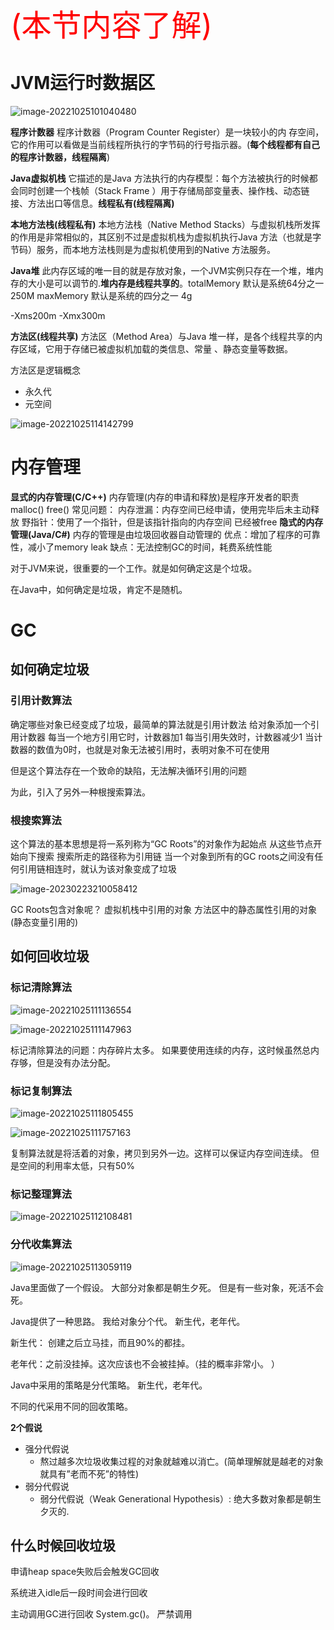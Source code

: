 <font color=red size=10px>(本节内容了解)</font>

# JVM运行时数据区

![image-20221025101040480](img/image-20221025101040480.png)

**程序计数器**
      程序计数器（Program Counter Register）是一块较小的内 存空间，它的作用可以看做是当前线程所执行的字节码的行号指示器。(**每个线程都有自己的程序计数器，线程隔离**)

**Java虚拟机栈**
     它描述的是Java 方法执行的内存模型：每个方法被执行的时候都会同时创建一个栈帧（Stack Frame ）用于存储局部变量表、操作栈、动态链接、方法出口等信息。**线程私有(线程隔离)**

**本地方法栈(线程私有)**
     本地方法栈（Native Method Stacks）与虚拟机栈所发挥的作用是非常相似的，其区别不过是虚拟机栈为虚拟机执行Java 方法（也就是字节码）服务，而本地方法栈则是为虚拟机使用到的Native 方法服务。

**Java堆**
     此内存区域的唯一目的就是存放对象，一个JVM实例只存在一个堆，堆内存的大小是可以调节的.**堆内存是线程共享的**。totalMemory 默认是系统64分之一 250M     maxMemory 默认是系统的四分之一 4g

 -Xms200m     -Xmx300m

**方法区(线程共享)**
     方法区（Method Area）与Java 堆一样，是各个线程共享的内存区域，它用于存储已被虚拟机加载的类信息、常量  、静态变量等数据。

方法区是逻辑概念

- 永久代
- 元空间

![image-20221025114142799](img/image-20221025114142799.png)

# 内存管理

**显式的内存管理(C/C++)**
内存管理(内存的申请和释放)是程序开发者的职责  malloc() free()
常见问题：
内存泄漏：内存空间已经申请，使用完毕后未主动释放
野指针：使用了一个指针，但是该指针指向的内存空间       已经被free
**隐式的内存管理(Java/C#)**
内存的管理是由垃圾回收器自动管理的
优点：增加了程序的可靠性，减小了memory leak
缺点：无法控制GC的时间，耗费系统性能



对于JVM来说，很重要的一个工作。就是如何确定这是个垃圾。 

在Java中，如何确定是垃圾，肯定不是随机。 

# GC

## 如何确定垃圾

### 引用计数算法

确定哪些对象已经变成了垃圾，最简单的算法就是引用计数法
给对象添加一个引用计数器
每当一个地方引用它时，计数器加1
每当引用失效时，计数器减少1
当计数器的数值为0时，也就是对象无法被引用时，表明对象不可在使用

但是这个算法存在一个致命的缺陷，无法解决循环引用的问题

为此，引入了另外一种根搜索算法。

### 根搜索算法

这个算法的基本思想是将一系列称为“GC Roots”的对象作为起始点
从这些节点开始向下搜索
搜索所走的路径称为引用链
当一个对象到所有的GC roots之间没有任何引用链相连时，就认为该对象变成了垃圾

![image-20230223210058412](img/image-20230223210058412.png)

GC Roots包含对象呢？
虚拟机栈中引用的对象
方法区中的静态属性引用的对象(静态变量引用的)

## 如何回收垃圾

### 标记清除算法

![image-20221025111136554](img/image-20221025111136554.png)

![image-20221025111147963](img/image-20221025111147963.png)

标记清除算法的问题：内存碎片太多。 如果要使用连续的内存，这时候虽然总内存够，但是没有办法分配。

### 标记复制算法

![image-20221025111805455](img/image-20221025111805455.png)

![image-20221025111757163](img/image-20221025111757163.png)



复制算法就是将活着的对象，拷贝到另外一边。这样可以保证内存空间连续。 但是空间的利用率太低，只有50%

### 标记整理算法

![image-20221025112108481](img/image-20221025112108481.png)

### 分代收集算法

![image-20221025113059119](img/image-20221025113059119.png)

Java里面做了一个假设。 大部分对象都是朝生夕死。 但是有一些对象，死活不会死。 

Java提供了一种思路。 我给对象分个代。 新生代，老年代。 

新生代： 创建之后立马挂，而且90%的都挂。 

老年代：之前没挂掉。这次应该也不会被挂掉。（挂的概率非常小。 ）



Java中采用的策略是分代策略。 新生代，老年代。 

不同的代采用不同的回收策略。 



**2个假说**

- 强分代假说
  - 熬过越多次垃圾收集过程的对象就越难以消亡。(简单理解就是越老的对象就具有”老而不死”的特性)
- 弱分代假说
  - 弱分代假说（Weak Generational Hypothesis）: 绝大多数对象都是朝生夕灭的.

## 什么时候回收垃圾

申请heap space失败后会触发GC回收

系统进入idle后一段时间会进行回收

主动调用GC进行回收  System.gc()。 严禁调用







